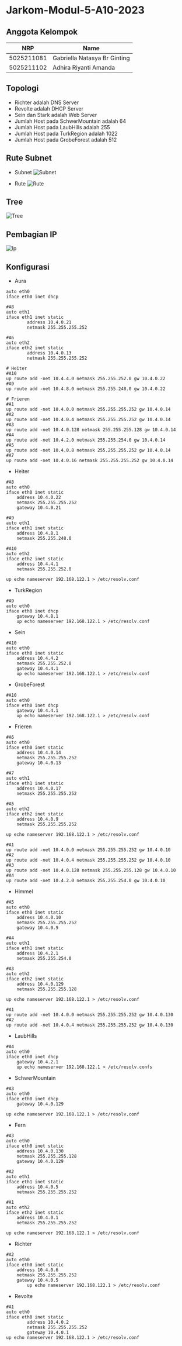 # Jarkom-Modul-5-A10-2023

## Anggota Kelompok

| NRP        | Name                        |
| ---------- | --------------------------- |
| 5025211081 | Gabriella Natasya Br Ginting|
| 5025211102 | Adhira Riyanti Amanda       |

## Topologi

- Richter adalah DNS Server
- Revolte adalah DHCP Server
- Sein dan Stark adalah Web Server
- Jumlah Host pada SchwerMountain adalah 64
- Jumlah Host pada LaubHills adalah 255
- Jumlah Host pada TurkRegion adalah 1022
- Jumlah Host pada GrobeForest adalah 512

## Rute Subnet

- Subnet
![Subnet](/images/subnet.jpg)

- Rute
![Rute](/images/rute.png)


## Tree
![Tree](/images/tree.jpg)

## Pembagian IP
![Ip](/images/ip.png)

## Konfigurasi
- Aura
```
auto eth0
iface eth0 inet dhcp

#A8
auto eth1
iface eth1 inet static
        address 10.4.0.21
        netmask 255.255.255.252

#A6
auto eth2
iface eth2 inet static
        address 10.4.0.13
        netmask 255.255.255.252

# Heiter
#A10
up route add -net 10.4.4.0 netmask 255.255.252.0 gw 10.4.0.22
#A9
up route add -net 10.4.8.0 netmask 255.255.248.0 gw 10.4.0.22

# Frieren
#A1
up route add -net 10.4.0.0 netmask 255.255.255.252 gw 10.4.0.14
#A2
up route add -net 10.4.0.4 netmask 255.255.255.252 gw 10.4.0.14
#A3
up route add -net 10.4.0.128 netmask 255.255.255.128 gw 10.4.0.14
#A4
up route add -net 10.4.2.0 netmask 255.255.254.0 gw 10.4.0.14
#A5
up route add -net 10.4.0.8 netmask 255.255.255.252 gw 10.4.0.14
#A7
up route add -net 10.4.0.16 netmask 255.255.255.252 gw 10.4.0.14
```

- Heiter
```
#A8
auto eth0
iface eth0 inet static
	address 10.4.0.22
	netmask 255.255.255.252
	gateway 10.4.0.21

#A9
auto eth1
iface eth1 inet static
	address 10.4.8.1
	netmask 255.255.248.0 

#A10
auto eth2
iface eth2 inet static
	address 10.4.4.1
	netmask 255.255.252.0 

up echo nameserver 192.168.122.1 > /etc/resolv.conf
```

- TurkRegion
```
#A9
auto eth0
iface eth0 inet dhcp
	gateway 10.4.8.1
	up echo nameserver 192.168.122.1 > /etc/resolv.conf
```

- Sein
```
#A10
auto eth0
iface eth0 inet static
	address 10.4.4.2
	netmask 255.255.252.0 
	gateway 10.4.4.1
	up echo nameserver 192.168.122.1 > /etc/resolv.conf
```

- GrobeForest
```
#A10
auto eth0
iface eth0 inet dhcp
	gateway 10.4.4.1
	up echo nameserver 192.168.122.1 > /etc/resolv.conf
```

- Frieren
```
#A6
auto eth0
iface eth0 inet static
	address 10.4.0.14
	netmask 255.255.255.252
	gateway 10.4.0.13

#A7
auto eth1
iface eth1 inet static
	address 10.4.0.17
	netmask 255.255.255.252

#A5
auto eth2
iface eth2 inet static
	address 10.4.0.9
	netmask 255.255.255.252

up echo nameserver 192.168.122.1 > /etc/resolv.conf

#A1
up route add -net 10.4.0.0 netmask 255.255.255.252 gw 10.4.0.10
#A2
up route add -net 10.4.0.4 netmask 255.255.255.252 gw 10.4.0.10
#A3
up route add -net 10.4.0.128 netmask 255.255.255.128 gw 10.4.0.10
#A4
up route add -net 10.4.2.0 netmask 255.255.254.0 gw 10.4.0.10
```

- Himmel
```
#A5
auto eth0
iface eth0 inet static
	address 10.4.0.10
	netmask 255.255.255.252
	gateway 10.4.0.9

#A4
auto eth1
iface eth1 inet static
	address 10.4.2.1
	netmask 255.255.254.0

#A3
auto eth2
iface eth2 inet static
	address 10.4.0.129
	netmask 255.255.255.128

up echo nameserver 192.168.122.1 > /etc/resolv.conf

#A1
up route add -net 10.4.0.0 netmask 255.255.255.252 gw 10.4.0.130
#A2
up route add -net 10.4.0.4 netmask 255.255.255.252 gw 10.4.0.130
```

- LaubHills
```
#A4
auto eth0
iface eth0 inet dhcp
	gateway 10.4.2.1
	up echo nameserver 192.168.122.1 > /etc/resolv.confs
```

- SchwerMountain
```
#A3
auto eth0
iface eth0 inet dhcp
	gateway 10.4.0.129

up echo nameserver 192.168.122.1 > /etc/resolv.conf
```

- Fern
```
#A3
auto eth0
iface eth0 inet static
	address 10.4.0.130
	netmask 255.255.255.128
	gateway 10.4.0.129

#A2
auto eth1
iface eth1 inet static
	address 10.4.0.5
	netmask 255.255.255.252

#A1
auto eth2
iface eth2 inet static
	address 10.4.0.1
	netmask 255.255.255.252

up echo nameserver 192.168.122.1 > /etc/resolv.conf
```

- Richter
```
#A2
auto eth0
iface eth0 inet static
	address 10.4.0.6
	netmask 255.255.255.252
	gateway 10.4.0.5
        up echo nameserver 192.168.122.1 > /etc/resolv.conf
```

- Revolte
```
#A1
auto eth0
iface eth0 inet static
        address 10.4.0.2
        netmask 255.255.255.252
        gateway 10.4.0.1
up echo nameserver 192.168.122.1 > /etc/resolv.conf
```
